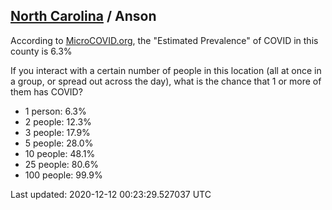 
## [North Carolina](/united-states/north-carolina) / Anson

According to [MicroCOVID.org](http://microcovid.org),
the "Estimated Prevalence" of COVID in this county is 6.3%

If you interact with a certain number of people in this location
(all at once in a group, or spread out across the day), what is the chance that
1 or more of them has COVID?

- 1 person: 6.3%
- 2 people: 12.3%
- 3 people: 17.9%
- 5 people: 28.0%
- 10 people: 48.1%
- 25 people: 80.6%
- 100 people: 99.9%

Last updated: 2020-12-12 00:23:29.527037 UTC
